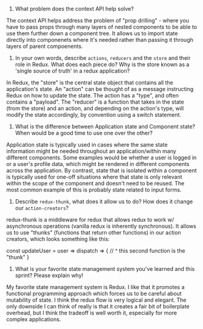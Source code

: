 1. What problem does the context API help solve?

The context API helps address the problem of "prop drilling" - where you have to pass props through many layers of nested components to be able to use them further down a component tree. It allows us to import state directly into componenets where it's needed rather than passing it through layers of parent compoenents.

1. In your own words, describe `actions`, `reducers` and the `store` and their role in Redux. What does each piece do? Why is the store known as a 'single source of truth' in a redux application?

In Redux, the "store" is the central state object that contains all the application's state. An "action" can be thought of as a message instructing Redux on how to update the state. The action has a "type", and often contains a "payload". The "reducer" is a function that takes in the state (from the store) and an action, and depending on the action's type, will modify the state accordingly, by convention using a switch statement.

1. What is the difference between Application state and Component state? When would be a good time to use one over the other?

Application state is typically used in cases where the same state information might be needed throughout an application/within many different components. Some examples would be whether a user is logged in or a user's profile data, which might be rendered in different components across the application. By contrast, state that is isolated within a component is typically used for one-off situations where that state is only relevant within the scope of the component and doesn't need to be reused. The most common example of this is probably state related to input forms.

1. Describe `redux-thunk`, what does it allow us to do? How does it change our `action-creators`?

redux-thunk is a middleware for redux that allows redux to work w/ asynchronous operations (vanilla redux is inherently synchronous). It allows us to use "thunks" (functions that return other functions) in our action creators, which looks something like this:

const updateUser = user => dispatch => {
    //                     ^ this second function is the "thunk"
}

1. What is your favorite state management system you've learned and this sprint? Please explain why!

My favorite state management system is Redux. I like that it promotes a functional programming approach which forces us to be careful about mutability of state. I think the redux flow is very logical and elegant. The only downside I can think of really is that it creates a fair bit of boilerplate overhead, but I think the tradeoff is well worth it, especially for more complex applications.